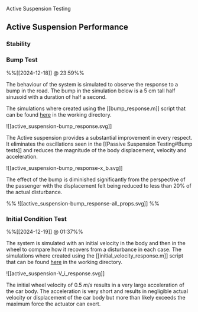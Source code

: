 Active Suspension Testing

## Active Suspension Performance

### Stability

### Bump Test
%%[[2024-12-18]] @ 23:59%%

The behaviour of the system is simulated to observe the response to a bump in the road. The bump in the simulation below is a 5 cm tall half sinusoid with a duration of half a second.

The simulations where created using the [[bump_response.m]] script that can be found [here](https://github.com/jasht1/Uni-Projects/blob/master/State%20Space%20Control/CourseWork/code/bump_response.m) in the working directory.

![[active_suspension-bump_response.svg]]

The Active suspension provides a substantial improvement in every respect. It eliminates the oscillations seen in the [[Passive Suspension Testing#Bump tests]] and reduces the magnitude of the body displacement, velocity and acceleration.

![[active_suspension-bump_response-x_b.svg]]

The effect of the bump is diminished significantly from the perspective of the passenger with the displacement felt being reduced to less than 20% of the actual disturbance.

%% ![[active_suspension-bump_response-all_props.svg]] %%
### Initial Condition Test
%%[[2024-12-19]] @ 01:37%%

The system is simulated with an initial velocity in the body and then in the wheel to compare how it recovers from a disturbance in each case.
The simulations where created using the [[initial_velocity_response.m]] script that can be found [here](https://github.com/jasht1/Uni-Projects/blob/master/State%20Space%20Control/CourseWork/code/initial_velocity_response.m) in the working directory.

![[active_suspension-V_i_response.svg]]

The initial wheel velocity of $0.5 \ m/s$ results in a very large acceleration of the car body. The acceleration is very short and results in negligible actual velocity or displacement of the car body but more than likely exceeds the maximum force the actuator can exert. 
